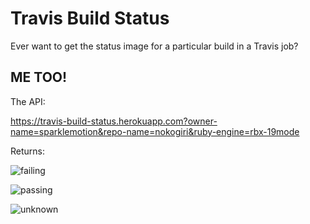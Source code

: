 # Travis Build Status

Ever want to get the status image for a particular build in a Travis job?

## ME TOO!

The API:

  https://travis-build-status.herokuapp.com?owner-name=sparklemotion&repo-name=nokogiri&ruby-engine=rbx-19mode

Returns:

![failing](https://raw.github.com/olivierlacan/shields/master/travis/travis_failing.png)

![passing](https://raw.github.com/olivierlacan/shields/master/travis/travis_passing.png)

![unknown](https://raw.github.com/olivierlacan/shields/master/travis/travis_unknown.png)
